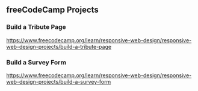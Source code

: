 ## freeCodeCamp Projects

### Build a Tribute Page
https://www.freecodecamp.org/learn/responsive-web-design/responsive-web-design-projects/build-a-tribute-page

### Build a Survey Form
https://www.freecodecamp.org/learn/responsive-web-design/responsive-web-design-projects/build-a-survey-form